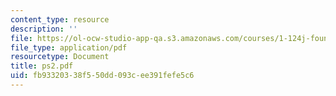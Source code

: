 ```yaml
---
content_type: resource
description: ''
file: https://ol-ocw-studio-app-qa.s3.amazonaws.com/courses/1-124j-foundations-of-software-engineering-fall-2000/fb93320338f550dd093cee391fefe5c6_ps2.pdf
file_type: application/pdf
resourcetype: Document
title: ps2.pdf
uid: fb933203-38f5-50dd-093c-ee391fefe5c6
---
```

